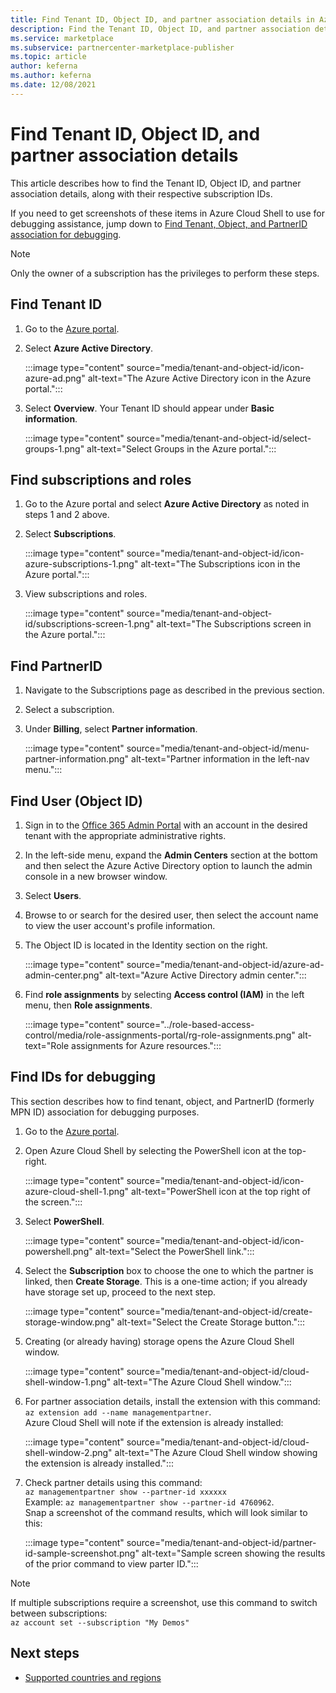 ```yaml
---
title: Find Tenant ID, Object ID, and partner association details in Azure Marketplace
description: Find the Tenant ID, Object ID, and partner association details of a subscription ID in Azure Marketplace.
ms.service: marketplace
ms.subservice: partnercenter-marketplace-publisher
ms.topic: article
author: keferna
ms.author: keferna
ms.date: 12/08/2021
---
```


# Find Tenant ID, Object ID, and partner association details

This article describes how to find the Tenant ID, Object ID, and partner association details, along with their respective subscription IDs.

If you need to get screenshots of these items in Azure Cloud Shell to use for debugging assistance, jump down to [Find Tenant, Object, and PartnerID association for debugging](#find-ids-for-debugging).

>[!Note]
> Only the owner of a subscription has the privileges to perform these steps.

## Find Tenant ID

1. Go to the [Azure portal](https://portal.azure.com/).
2. Select **Azure Active Directory**.

    :::image type="content" source="media/tenant-and-object-id/icon-azure-ad.png" alt-text="The Azure Active Directory icon in the Azure portal.":::

3. Select **Overview**. Your Tenant ID should appear under **Basic information**.

    :::image type="content" source="media/tenant-and-object-id/select-groups-1.png" alt-text="Select Groups in the Azure portal.":::

## Find subscriptions and roles

1. Go to the Azure portal and select **Azure Active Directory** as noted in steps 1 and 2 above.
2. Select **Subscriptions**.

    :::image type="content" source="media/tenant-and-object-id/icon-azure-subscriptions-1.png" alt-text="The Subscriptions icon in the Azure portal.":::

3. View subscriptions and roles.

    :::image type="content" source="media/tenant-and-object-id/subscriptions-screen-1.png" alt-text="The Subscriptions screen in the Azure portal.":::

## Find PartnerID

1. Navigate to the Subscriptions page as described in the previous section.
2. Select a subscription.
3. Under **Billing**, select **Partner information**.

    :::image type="content" source="media/tenant-and-object-id/menu-partner-information.png" alt-text="Partner information in the left-nav menu.":::

## Find User (Object ID)

1. Sign in to the [Office 365 Admin Portal](https://portal.office.com/adminportal/home) with an account in the desired tenant with the appropriate administrative rights.
2. In the left-side menu, expand the **Admin Centers** section at the bottom and then select the Azure Active Directory option to launch the admin console in a new browser window.
3. Select **Users**.
4. Browse to or search for the desired user, then select the account name to view the user account's profile information.
5. The Object ID is located in the Identity section on the right.

    :::image type="content" source="media/tenant-and-object-id/azure-ad-admin-center.png" alt-text="Azure Active Directory admin center.":::

6. Find **role assignments** by selecting **Access control (IAM)** in the left menu, then **Role assignments**.

    :::image type="content" source="../role-based-access-control/media/role-assignments-portal/rg-role-assignments.png" alt-text="Role assignments for Azure resources.":::


## Find IDs for debugging

This section describes how to find tenant, object, and PartnerID (formerly MPN ID) association for debugging purposes.

1. Go to the [Azure portal](https://portal.azure.com/).
2. Open Azure Cloud Shell by selecting the PowerShell icon at the top-right.

    :::image type="content" source="media/tenant-and-object-id/icon-azure-cloud-shell-1.png" alt-text="PowerShell icon at the top right of the screen.":::

3. Select **PowerShell**.

    :::image type="content" source="media/tenant-and-object-id/icon-powershell.png" alt-text="Select the PowerShell link.":::

4. Select the **Subscription** box to choose the one to which the partner is linked, then **Create Storage**. This is a one-time action; if you already have storage set up, proceed to the next step.

    :::image type="content" source="media/tenant-and-object-id/create-storage-window.png" alt-text="Select the Create Storage button.":::

5. Creating (or already having) storage opens the Azure Cloud Shell window.

    :::image type="content" source="media/tenant-and-object-id/cloud-shell-window-1.png" alt-text="The Azure Cloud Shell window.":::

6. For partner association details, install the extension with this command:<br>`az extension add --name managementpartner`.<br>Azure Cloud Shell will note if the extension is already installed:

    :::image type="content" source="media/tenant-and-object-id/cloud-shell-window-2.png" alt-text="The Azure Cloud Shell window showing the extension is already installed.":::

7. Check partner details using this command:<br>`az managementpartner show --partner-id xxxxxx`<br>Example: `az managementpartner show --partner-id 4760962`.<br>Snap a screenshot of the command results, which will look similar to this:

    :::image type="content" source="media/tenant-and-object-id/partner-id-sample-screenshot.png" alt-text="Sample screen showing the results of the prior command to view parter ID.":::

>[!NOTE]
>If multiple subscriptions require a screenshot, use this command to switch between subscriptions:<br>`az account set --subscription "My Demos"`

## Next steps

- [Supported countries and regions](supported-countries-regions.md)